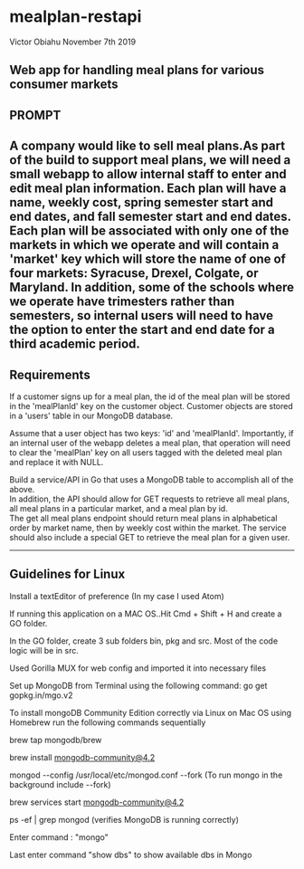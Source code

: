 # mealplan-restapi
Victor Obiahu 
November 7th 2019 

Web app for handling meal plans for various consumer markets
------
PROMPT
------
A company would like to sell meal plans.As part of the build to support meal plans, we will need a small webapp to allow internal staff to enter and edit meal plan information. Each plan will have a name, weekly cost, spring semester start and end dates, and fall semester start and end dates.  
Each plan will be associated with only one of the markets in which we operate and will contain a 'market' key which will store the name of one of four markets: Syracuse, Drexel, Colgate, or Maryland.  In addition, some of the schools where we operate have trimesters rather than semesters, so internal users will need to have the option to enter the start and end date for a third academic period.
------------
Requirements
------------
If a customer signs up for a meal plan, the id of the meal plan will be stored in the 'mealPlanId' key on the customer object. 
Customer objects are stored in a 'users' table in our MongoDB database.  

Assume that a user object has two keys: 'id' and 'mealPlanId'.  Importantly, if an internal user of the webapp deletes a meal plan, that operation will need to clear the 'mealPlan' key on all users tagged with the deleted meal plan and replace it with NULL.

Build a service/API in Go that uses a MongoDB table to accomplish all of the above.  
In addition, the API should allow for GET requests to retrieve all meal plans, all meal plans in a particular market, and a meal plan by id.  
The get all meal plans endpoint should return meal plans in alphabetical order by market name, then by weekly cost within the market. 
The service should also include a special GET to retrieve the meal plan for a given user.

--------------------
Guidelines for Linux 
--------------------
Install a textEditor of preference (In my case I used Atom) 

If running this application on a MAC OS..Hit Cmd + Shift + H and create a GO folder.

In the GO folder, create 3 sub folders  bin, pkg and src. Most of the code logic will be in src.

Used Gorilla MUX for web config and imported it into necessary files

Set up MongoDB from Terminal using the following command: go get gopkg.in/mgo.v2

To install mongoDB Community Edition correctly via Linux on Mac OS using Homebrew run the following commands sequentially

brew tap mongodb/brew

brew install mongodb-community@4.2

mongod --config /usr/local/etc/mongod.conf --fork (To run mongo in the background include --fork)

brew services start mongodb-community@4.2

ps -ef | grep mongod (verifies MongoDB is running correctly)

Enter command : "mongo" 

Last enter command "show dbs" to show available dbs in Mongo

